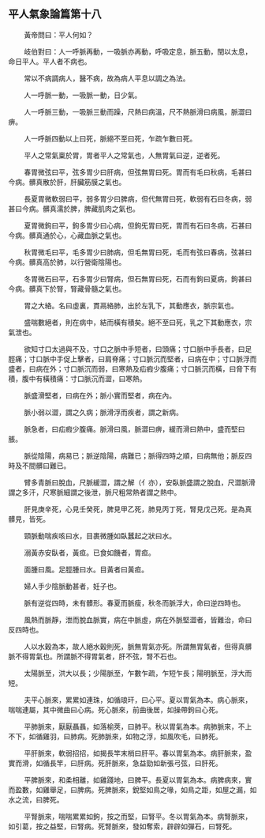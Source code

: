 ## 平人氣象論篇第十八

<p>&emsp;&emsp;
黃帝問曰：平人何如？
</p>
<p>&emsp;&emsp;
岐伯對曰：人一呼脈再動，一吸脈亦再動，呼吸定息，脈五動，閏以太息，命日平人。平人者不病也。
</p>
<p>&emsp;&emsp;
常以不病調病人，醫不病，故為病人平息以調之為法。
</p>
<p>&emsp;&emsp;
人一呼脈一動，一吸脈一動，日少氣。
</p>
<p>&emsp;&emsp;
人一呼脈三動，一吸脈三動而躁，尺熱曰病溫，尺不熱脈滑曰病風，脈澀曰痹。
</p>
<p>&emsp;&emsp;
人一呼脈四動以上曰死，脈絕不至曰死，乍疏乍數曰死。
</p>
<p>&emsp;&emsp;
平人之常氣稟於胃，胃者平人之常氣也，人無胃氣曰逆，逆者死。
</p>
<p>&emsp;&emsp;
春胃微弦曰平，弦多胃少曰肝病，但弦無胃曰死。胃而有毛曰秋病，毛甚曰今病。髒真散於肝，肝臟筋膜之氣也。
</p>
<p>&emsp;&emsp;
長夏胃微軟弱曰平，弱多胃少曰脾病，但代無胃曰死，軟弱有石曰冬病，弱甚曰今病。髒真濡於脾，脾藏肌肉之氣也。
</p>
<p>&emsp;&emsp;
夏胃微鉤曰平，鉤多胃少曰心病，但鉤旡胃曰死，胃而有石曰冬病，石甚曰今病。髒真通於心，心藏血脈之氣也。
</p>
<p>&emsp;&emsp;
秋胃微毛曰平，毛多胃少曰肺病，但毛無胃曰死，毛而有弦曰春病，弦甚曰今病。髒真高於肺，以行營衛陰陽也。
</p>
<p>&emsp;&emsp;
冬胃微石曰平，石多胃少曰腎病，但石無胃曰死，石而有鉤曰夏病，鉤甚曰今病。髒真下於腎，腎藏骨髓之氣也。
</p>
<p>&emsp;&emsp;
胃之大絡。名曰虛裏，貫鬲絡肺，出於左乳下，其動應衣，脈宗氣也。
</p>
<p>&emsp;&emsp;
盛喘數絕者，則在病中，結而橫有積矣。絕不至曰死，乳之下其動應衣，宗氣泄也。
</p>
<p>&emsp;&emsp;
欲知寸口太過與不及，寸口之脈中手短者，曰頭痛；寸口脈中手長者，曰足脛痛；寸口脈中手促上擊者，曰肩脊痛；寸口脈沉而堅者，曰病在中；寸口脈浮而盛者，曰病在外；寸口脈沉而弱，曰寒熱及疝瘕少腹痛；寸口脈沉而橫，曰脅下有積，腹中有橫積痛：寸口脈沉而澀，曰寒熱。
</p>
<p>&emsp;&emsp;
脈盛滑堅者，曰病在外；脈小實而堅者，病在內。
</p>
<p>&emsp;&emsp;
脈小弱以澀，謂之久病；脈滑浮而疾者，謂之新病。
</p>
<p>&emsp;&emsp;
脈急者，曰疝瘕少腹痛。脈滑曰風，脈澀曰痹，緩而滑曰熱中，盛而堅曰脹。
</p>
<p>&emsp;&emsp;
脈從陰陽，病易已；脈逆陰陽，病難已；脈得四時之順，曰病無他；脈反四時及不間髒曰難已。
</p>
<p>&emsp;&emsp;
臂多青脈曰脫血，尺脈緩澀，謂之解（亻亦），安臥脈盛謂之脫血，尺澀脈滑謂之多汗，尺寒脈細謂之後泄，脈尺粗常熱者謂之熱中。
</p>
<p>&emsp;&emsp;
肝見庚辛死，心見壬癸死，脾見甲乙死，肺見丙丁死，腎見戊己死。是為真髒見，皆死。
</p>
<p>&emsp;&emsp;
頸脈動喘疾咳曰水，目裹微腫如臥蠶起之狀曰水。
</p>
<p>&emsp;&emsp;
溺黃赤安臥者，黃疸。已食如饑者，胃疸。
</p>
<p>&emsp;&emsp;
面腫曰風。足脛腫曰水。目黃者曰黃疸。
</p>
<p>&emsp;&emsp;
婦人手少陰脈動甚者，妊子也。
</p>
<p>&emsp;&emsp;
脈有逆從四時，未有髒形。春夏而脈瘦，秋冬而脈浮大，命曰逆四時也。
</p>
<p>&emsp;&emsp;
風熱而脈靜，泄而脫血脈實，病在中脈虛，病在外脈堅澀者，皆難治，命曰反四時也。
</p>
<p>&emsp;&emsp;
人以水穀為本，故人絕水穀則死，脈無胃氣亦死。所謂無胃氣者，但得真髒脈不得胃氣也。所謂脈不得胃氣者，肝不弦，腎不石也。
</p>
<p>&emsp;&emsp;
太陽脈至，洪大以長；少陽脈至，乍數乍疏，乍短乍長；陽明脈至，浮大而短。
</p>
<p>&emsp;&emsp;
夫平心脈來，累累如連珠，如循琅玕，曰心平。夏以胃氣為本。病心脈來，喘喘連屬，其中微曲曰心病。死心脈來，前曲後居，如操帶鉤曰心死。
</p>
<p>&emsp;&emsp;
平肺脈來，厭厭聶聶，如落榆莢，曰肺平。秋以胃氣為本。病肺脈來，不上不下，如循雞羽，曰肺病。死肺脈來，如物之浮，如風吹毛，曰肺死。
</p>
<p>&emsp;&emsp;
平肝脈來，軟弱招招，如揭長竿末梢曰肝平。春以胃氣為本。病肝脈來，盈實而滑，如循長竿，曰肝病。死肝脈來，急益勁如新張弓弦，曰肝死。
</p>
<p>&emsp;&emsp;
平脾脈來，和柔相離，如雞踐地，曰脾平。長夏以胃氣為本。病脾病來，實而盈數，如雞舉足，曰脾病。死脾脈來，銳堅如鳥之喙，如鳥之距，如屋之漏，如水之流，曰脾死。
</p>
<p>&emsp;&emsp;
平腎脈來，喘喘累累如鉤，按之而堅，曰腎平。冬以胃氣為本。病腎脈來，如引葛，按之益堅，曰腎病。死腎脈來，發如奪索，辟辟如彈石，曰腎死。
</p>